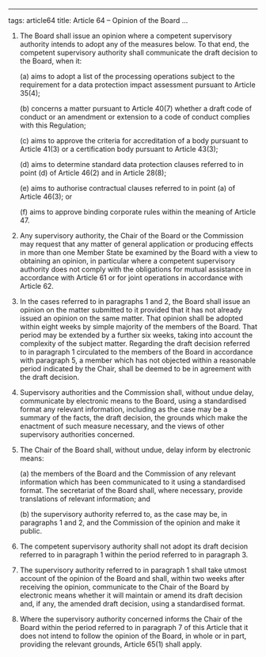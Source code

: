 

---
tags: article64
title: Article 64 – Opinion of the Board
...

1.  The Board shall issue an opinion where a competent supervisory authority intends to adopt any of the measures below. To that end, the competent supervisory authority shall communicate the draft decision to the Board, when it:

    (a) aims to adopt a list of the processing operations subject to the requirement for a data protection impact assessment pursuant to Article 35(4);

    (b) concerns a matter pursuant to Article 40(7) whether a draft code of conduct or an amendment or extension to a code of conduct complies with this Regulation;

    (c) aims to approve the criteria for accreditation of a body pursuant to Article 41(3) or a certification body pursuant to Article 43(3);

    (d) aims to determine standard data protection clauses referred to in point (d) of Article 46(2) and in Article 28(8);

    (e) aims to authorise contractual clauses referred to in point (a) of Article 46(3); or

    (f) aims to approve binding corporate rules within the meaning of Article 47.

2.  Any supervisory authority, the Chair of the Board or the Commission may request that any matter of general application or producing effects in more than one Member State be examined by the Board with a view to obtaining an opinion, in particular where a competent supervisory authority does not comply with the obligations for mutual assistance in accordance with Article 61 or for joint operations in accordance with Article 62.

3.  In the cases referred to in paragraphs 1 and 2, the Board shall issue an opinion on the matter submitted to it provided that it has not already issued an opinion on the same matter. That opinion shall be adopted within eight weeks by simple majority of the members of the Board. That period may be extended by a further six weeks, taking into account the complexity of the subject matter. Regarding the draft decision referred to in paragraph 1 circulated to the members of the Board in accordance with paragraph 5, a member which has not objected within a reasonable period indicated by the Chair, shall be deemed to be in agreement with the draft decision.

4.  Supervisory authorities and the Commission shall, without undue delay, communicate by electronic means to the Board, using a standardised format any relevant information, including as the case may be a summary of the facts, the draft decision, the grounds which make the enactment of such measure necessary, and the views of other supervisory authorities concerned.

5.  The Chair of the Board shall, without undue, delay inform by electronic means:

    (a) the members of the Board and the Commission of any relevant information which has been communicated to it using a standardised format. The secretariat of the Board shall, where necessary, provide translations of relevant information; and

    (b) the supervisory authority referred to, as the case may be, in paragraphs 1 and 2, and the Commission of the opinion and make it public.

6.  The competent supervisory authority shall not adopt its draft decision referred to in paragraph 1 within the period referred to in paragraph 3.

7.  The supervisory authority referred to in paragraph 1 shall take utmost account of the opinion of the Board and shall, within two weeks after receiving the opinion, communicate to the Chair of the Board by electronic means whether it will maintain or amend its draft decision and, if any, the amended draft decision, using a standardised format.

8.  Where the supervisory authority concerned informs the Chair of the Board within the period referred to in paragraph 7 of this Article that it does not intend to follow the opinion of the Board, in whole or in part, providing the relevant grounds, Article 65(1) shall apply.
